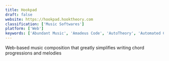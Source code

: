 ```yaml
---
title: Hookpad
draft: false 
website: https://hookpad.hooktheory.com
classification: ['Music Softwares']
platform: ['Web']
keywords: ['Abundant Music', 'Amadeus Code', 'AutoTheory', 'Automated Composing System', 'Band-in-a-Box', 'Captain Chords', 'Cthulhu', 'FL Studio', 'GNU Solfege', 'Harmony Builder', 'Harmony Improvisator', 'Helio Workstation', 'ITVL', 'Liquid Music', 'Meludia', 'Mixtikl', 'Navichord', 'Noatikl', 'Obscurium', 'Odesi', 'Orb Composer S', 'Sharp11', 'Synfire', 'Waveform']
---
```

Web-based music composition that greatly simplifies writing chord progressions and melodies